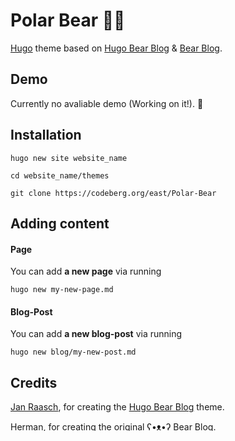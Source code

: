 # Polar Bear 🐻‍❄️
[Hugo](https://gohugo.io/) theme based on [Hugo Bear Blog](https://github.com/janraasch/hugo-bearblog) & [Bear Blog](https://bearblog.dev).


## Demo

Currently no avaliable demo (Working on it!). 🔨


## Installation

```
hugo new site website_name

cd website_name/themes

git clone https://codeberg.org/east/Polar-Bear
```

## Adding content

#### Page

You can add **a new page** via running

```
hugo new my-new-page.md
```

#### Blog-Post

You can add **a new blog-post** via running

```
hugo new blog/my-new-post.md
```

## Credits 

[Jan Raasch](https://github.com/janraasch), for creating the [Hugo Bear Blog](https://github.com/janraasch/hugo-bearblog/) theme.

[Herman](https://herman.bearblog.dev), for creating the original [ʕ•ᴥ•ʔ Bear Blog](https://bearblog.dev/).

[Lauren](https://codeberg.org/lauren), for helping with css.